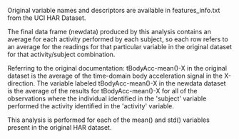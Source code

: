 Original variable names and descriptors are available in features_info.txt from
the UCI HAR Dataset.

The final data frame (newdata) produced by this analysis contains an average for 
each activity performed by each subject, so each row refers to an average for the
readings for that particular variable in the original dataset for that
activity/subject combination.

Referring to the original documentation:
tBodyAcc-mean()-X in the original dataset is the average of the time-domain body
acceleration signal in the X-direction. The variable labeled tBodyAcc-mean()-X 
in the newdata dataset is the average of the results for tBodyAcc-mean()-X for
all of the observations where the individual identified in the 'subject' variable
performed the activity identified in the 'activity' variable.

This analysis is performed for each of the mean() and std() variables present in
the original HAR dataset.
